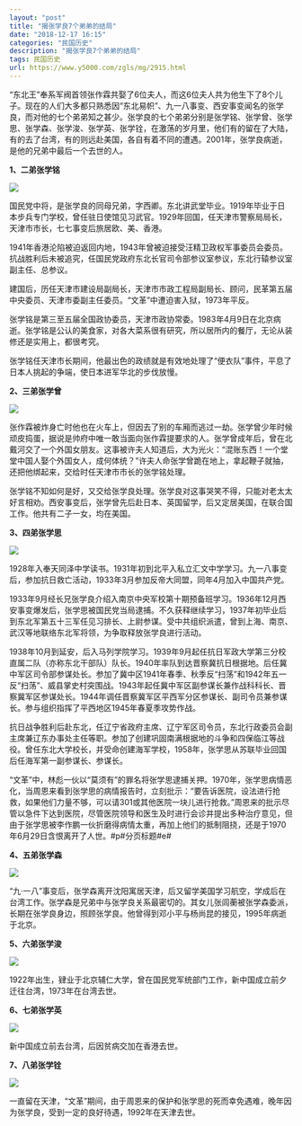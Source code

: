 ```yaml
---
layout: "post"
title: "揭张学良7个弟弟的结局"
date: "2018-12-17 16:15"
categories: "民国历史"
description: "揭张学良7个弟弟的结局"
tags: 民国历史
url: https://www.y5000.com/zgls/mg/2915.html
---
```






“东北王”奉系军阀首领张作霖共娶了6位夫人，而这6位夫人共为他生下了8个儿子。现在的人们大多都只熟悉因“东北易帜”、九一八事变、西安事变闻名的张学良，而对他的七个弟弟知之甚少。张学良的七个弟弟分别是张学铭、张学曾、张学思、张学森、张学浚、张学英、张学铨，在激荡的岁月里，他们有的留在了大陆，有的去了台湾，有的则远赴美国，各自有着不同的遭遇。2001年，张学良病逝，是他的兄弟中最后一个去世的人。

**1、二弟张学铭**

![](https://img.y5000.com/uploads/allimg/160717/4-160GG45Z0Y7.jpg)

国民党中将，是张学良的同母兄弟，字西卿。东北讲武堂毕业。1919年毕业于日本步兵专门学校，曾任驻日使馆见习武官。1929年回国，任天津市警察局局长，天津市市长，七七事变后旅居欧、美、香港。

1941年香港沦陷被迫返回内地，1943年曾被迫接受汪精卫政权军事委员会委员。抗战胜利后未被追究，任国民党政府东北长官司令部参议室参议，东北行辕参议室副主任、总参议。

建国后，历任天津市建设局副局长，天津市市政工程局副局长、顾问，民革第五届中央委员、天津市委副主任委员。“文革”中遭迫害入狱，1973年平反。

张学铭是第三至五届全国政协委员，天津市政协常委。1983年4月9日在北京病逝。张学铭是公认的美食家，对各大菜系很有研究，所以居所内的餐厅，无论从装修还是实用上，都很考究。

张学铭任天津市长期间，他最出色的政绩就是有效地处理了“便衣队”事件，平息了日本人挑起的争端，使日本进军华北的步伐放慢。

**2、三弟张学曾**

![](https://img.y5000.com/uploads/allimg/160717/4-160GG4593IL.jpg)

张作霖被炸身亡时他也在火车上，但因去了别的车厢而逃过一劫。张学曾少年时候顽皮捣蛋，据说是帅府中唯一敢当面向张作霖提要求的人。张学曾成年后，曾在北戴河交了一个外国女朋友。这事被许夫人知道后，大为光火：“混账东西！一个堂堂中国人娶个外国女人，成何体统？”许夫人命张学曾跪在地上，拿起鞭子就抽，还把他绑起来，交给时任天津市市长的张学铭处理。

张学铭不知如何是好，又交给张学良处理。张学良对这事哭笑不得，只能对老太太好言相劝。西安事变后，张学曾先后赴日本、英国留学，后又定居美国，在联合国工作。他共有二子一女，均在美国。

**3、四弟张学思**

![](https://img.y5000.com/uploads/allimg/160717/4-160GG50010K2.jpg)

1928年入奉天同泽中学读书。1931年初到北平入私立汇文中学学习。九一八事变后，参加抗日救亡活动，1933年3月参加反帝大同盟，同年4月加入中国共产党。

1933年9月经长兄张学良介绍入南京中央军校第十期预备班学习。1936年12月西安事变爆发后，张学思被国民党当局逮捕。不久获释继续学习，1937年初毕业后到东北军第五十三军任见习排长、上尉参谋。受中共组织派遣，曾到上海、南京、武汉等地联络东北军将领，为争取释放张学良进行活动。

1938年10月到延安，后入马列学院学习。1939年9月起任抗日军政大学第三分校直属二队（亦称东北干部队）队长。1940年率队到达晋察冀抗日根据地。后任冀中军区司令部参谋处长。参加了冀中区1941年春季、秋季反“扫荡”和1942年五一反“扫荡”、威县掌史村突围战。1943年起任冀中军区副参谋长兼作战科科长、晋察冀军区参谋处长。1944年调任晋察冀军区平西军分区参谋长、副司令员兼参谋长。参与组织指挥了平西地区1945年春夏季攻势作战。

抗日战争胜利后赴东北，任辽宁省政府主席、辽宁军区司令员，东北行政委员会副主席兼辽东办事处主任等职。参加了创建巩固南满根据地的斗争和四保临江等战役。曾任东北大学校长，并受命创建海军学校，1958年，张学思从苏联毕业回国后任海军第一副参谋长、参谋长。

“文革”中，林彪一伙以“莫须有”的罪名将张学思逮捕关押。1970年，张学思病情恶化，当周恩来看到张学思的病情报告时，立刻批示：“要告诉医院，设法进行抢救，如果他们力量不够，可以请301或其他医院一块儿进行抢救。”周恩来的批示尽管以急件下达到医院，尽管医院领导和医生及时进行会诊并提出多种治疗意见，但由于张学思被李作鹏一伙折磨得病情太重，再加上他们的抵制阻挠，还是于1970年6月29日含恨离开了人世。#p#分页标题#e#

**4、五弟张学森**

**![](https://img.y5000.com/uploads/allimg/160717/4-160GG50Q9545.jpg)**

“九·一八”事变后，张学森离开沈阳寓居天津，后又留学美国学习航空，学成后在台湾工作。张学森是兄弟中与张学良关系最密切的。其女儿张闾蘅被张学森委派，长期在张学良身边，照顾张学良。他曾得到邓小平与杨尚昆的接见，1995年病逝于北京。

**5、六弟张学浚**

![](https://img.y5000.com/uploads/allimg/160717/4-160GG50420913.jpg)

1922年出生，肄业于北京辅仁大学，曾在国民党军统部门工作，新中国成立前夕迁往台湾，1973年在台湾去世。

**6、七弟张学英**

![](https://img.y5000.com/uploads/allimg/160717/4-160GG506051A.jpg)

新中国成立前去台湾，后因贫病交加在香港去世。

**7、八弟张学铨**

![](https://img.y5000.com/uploads/allimg/160717/4-160GG50313505.jpg)

一直留在天津，“文革”期间，由于周恩来的保护和张学思的死而幸免遇难，晚年因为张学良，受到一定的良好待遇，1992年在天津去世。
